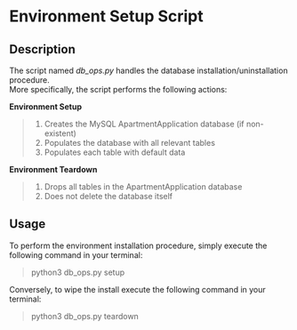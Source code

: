 # Environment Setup Script

## Description

The script named *db_ops.py* handles the database installation/uninstallation procedure. 
<br>More specifically, the script performs the following actions:</br>

**Environment Setup**
>1.  Creates the MySQL ApartmentApplication database (if non-existent)
>2.  Populates the database with all relevant tables
>3.  Populates each table with default data

**Environment Teardown**
>1. Drops all tables in the ApartmentApplication database
>2. Does not delete the database itself


## Usage

To perform the environment installation procedure, simply execute the following command in your terminal:

> python3 db_ops.py setup

Conversely, to wipe the install execute the following command in your terminal:

> python3 db_ops.py teardown